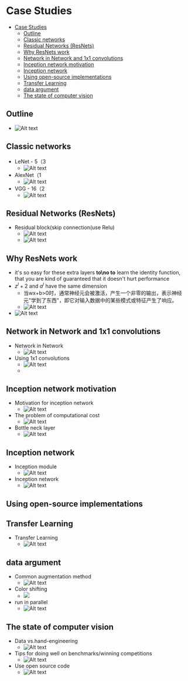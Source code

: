 # Case Studies

- [Case Studies](#case-studies)
  - [Outline](#outline)
  - [Classic networks](#classic-networks)
  - [Residual Networks (ResNets)](#residual-networks-resnets)
  - [Why ResNets work](#why-resnets-work)
  - [Network in Network and 1x1 convolutions](#network-in-network-and-1x1-convolutions)
  - [Inception network motivation](#inception-network-motivation)
  - [Inception network](#inception-network)
  - [Using open-source implementations](#using-open-source-implementations)
  - [Transfer Learning](#transfer-learning)
  - [data argument](#data-argument)
  - [The state of computer vision](#the-state-of-computer-vision)

## Outline

- ![Alt text](images/image-186.png)

## Classic networks

- LeNet - 5（3
  - ![Alt text](images/image-187.png)
- AlexNet（1
  - ![Alt text](images/image-188.png)
- VGG - 16（2
  - ![Alt text](images/image-189.png)

## Residual Networks (ResNets)

- Residual block(skip connection(use Relu)
  - ![Alt text](images/image-190.png)
  - ![Alt text](images/image-191.png)

## Why ResNets work

- it's so easy for these extra layers **to\no to** learn the identity function, that you are kind of guaranteed that it doesn't hurt performance
- $z^l+2$ and $a^l$ have the same dimension
  - 当wx+b>0时，通常神经元会被激活，产生一个非零的输出，表示神经元"学到了东西"，即它对输入数据中的某些模式或特征产生了响应。
  - ![Alt text](images/image-192.png)
- ![Alt text](images/image-193.png)

## Network in Network and 1x1 convolutions

- Network in Network
  - ![Alt text](images/image-194.png)
- Using 1x1 convolutions
  - ![Alt text](images/image-195.png)
  - 

## Inception network motivation

- Motivation for inception network
  - ![Alt text](images/image-196.png)
- The problem of computational cost
  - ![Alt text](images/image-197.png)
- Bottle neck layer
  - ![Alt text](images/image-198.png)

## Inception network

- Inception module
  - ![Alt text](images/image-199.png)
- Inception network
  - ![Alt text](images/image-200.png)

## Using open-source implementations

## Transfer Learning

- Transfer Learning
  - ![Alt text](images/image-201.png)

## data argument

- Common augmentation method
  - ![Alt text](images/image-202.png)
- Color shifting
  - ![](images/image-203.png)
-  run in parallel
   -  ![Alt text](images/image-204.png)

## The state of computer vision

- Data vs.hand-engineering
  - ![Alt text](images/image-205.png)
- Tips for doing well on benchmarks/winning competitions
  - ![Alt text](images/image-206.png)
- Use open source code
  - ![Alt text](images/image-207.png)